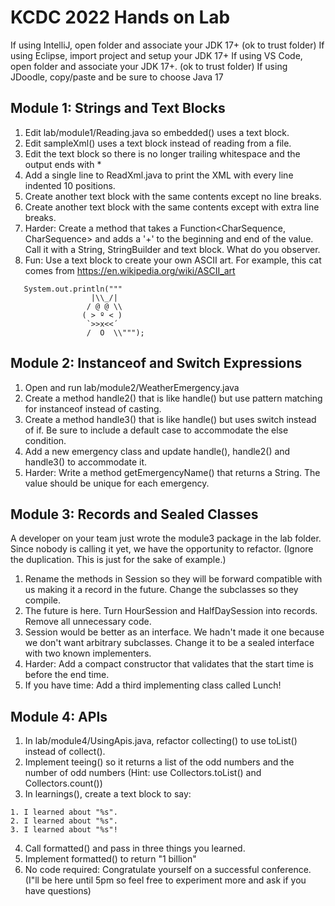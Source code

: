 # KCDC 2022 Hands on Lab

If using IntelliJ, open folder and associate your JDK 17+ (ok to trust folder)
If using Eclipse, import project and setup your JDK 17+
If using VS Code, open folder and associate your JDK 17+. (ok to trust folder)
If using JDoodle, copy/paste and be sure to choose Java 17

## Module 1: Strings and Text Blocks

1. Edit lab/module1/Reading.java so embedded() uses a text block.
2. Edit sampleXml() uses a text block instead of reading from a file.
3. Edit the text block so there is no longer trailing whitespace and the output ends with </project>*
4. Add a single line to ReadXml.java to print the XML with every line indented 10 positions.
5. Create another text block with the same contents except no line breaks.
6. Create another text block with the same contents except with extra line breaks.
7. Harder: Create a method that takes a Function<CharSequence, CharSequence> and adds a '+' to the beginning and end of the value. Call it with a String, StringBuilder and text block. What do you observer.
8. Fun: Use a text block to create your own ASCII art. For example, this cat comes from https://en.wikipedia.org/wiki/ASCII_art

```
   System.out.println("""
                  |\\_/|    
                 / @ @ \\   
                ( > º < )   
                 `>>x<<´    
                 /  O  \\""");
```

## Module 2: Instanceof and Switch Expressions

1. Open and run lab/module2/WeatherEmergency.java
2. Create a method handle2() that is like handle() but use pattern matching for instanceof instead of casting.
3. Create a method handle3() that is like handle() but uses switch instead of if. Be sure to include a default case to accommodate the else condition.
4. Add a new emergency class and update handle(), handle2() and handle3() to accommodate it.
5. Harder: Write a method getEmergencyName() that returns a String. The value should be unique for each emergency.

## Module 3: Records and Sealed Classes

A developer on your team just wrote the module3 package in the lab folder. Since nobody is calling it yet, we have the opportunity to refactor. (Ignore the duplication. This is just for the sake of example.)

1. Rename the methods in Session so they will be forward compatible with us making it a record in the future. Change the subclasses so they compile.
2. The future is here. Turn HourSession and HalfDaySession into records. Remove all unnecessary code.
3. Session would be better as an interface. We hadn't made it one because we don't want arbitrary subclasses. Change it to be a sealed interface with two known implementers.
4. Harder: Add a compact constructor that validates that the start time is before the end time.
5. If you have time: Add a third implementing class called Lunch!

## Module 4: APIs

1. In lab/module4/UsingApis.java, refactor collecting() to use toList() instead of collect().
2. Implement teeing() so it returns a list of the odd numbers and the number of odd numbers (Hint: use Collectors.toList() and Collectors.count())
3. In learnings(), create a text block to say:
```
1. I learned about "%s".
2. I learned about "%s".
3. I learned about "%s"!
```
4. Call formatted() and pass in three things you learned.
5. Implement formatted() to return "1 billion"
6. No code required: Congratulate yourself on a successful conference. (I"ll be here until 5pm so feel free to experiment more and ask if you have questions)